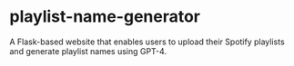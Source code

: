 # playlist-name-generator
A Flask-based website that enables users to upload their Spotify playlists and generate playlist names using GPT-4.
